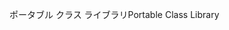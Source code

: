 <span data-ttu-id="3d810-101">ポータブル クラス ライブラリ</span><span class="sxs-lookup"><span data-stu-id="3d810-101">Portable Class Library</span></span>